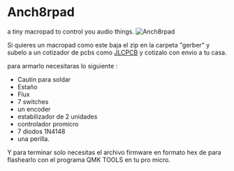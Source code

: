 # Anch8rpad
a tiny macropad to control you audio things.
![Anch8rpad](https://drive.google.com/file/d/1rteIy0KysipasCxoeS3Ni3xb66KOegkp)

Si quieres un macropad como este baja el zip en la carpeta "gerber" y subelo a un cotizador de pcbs como [JLCPCB](https://jlcpcb.com)
y cotizalo con envio a tu casa.

para armarlo necesitaras lo siguiente : 
* Cautin para soldar
* Estaño
* Flux
* 7 switches
* un encoder
* estabilizador de 2 unidades 
* controlador promicro
* 7 diodos 1N4148
* una perilla.

Y para terminar solo necesitas el archivo firmware en formato hex de para flashearlo con el programa QMK TOOLS en tu pro micro.

